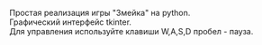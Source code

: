 Простая реализация игры "Змейка" на python.<br>
Графический интерфейс tkinter.<br>
Для управления используйте клавиши W,A,S,D пробел - пауза.
